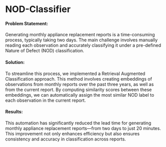 # NOD-Classifier

#### Problem Statement:
Generating monthly appliance replacement reports is a time-consuming process, typically taking two days. The main challenge involves manually reading each observation and accurately classifying it under a pre-defined Nature of Defect (NOD) classification.

#### Solution:
To streamline this process, we implemented a Retrieval Augmented Classification approach. This method involves creating embeddings of observations from monthly reports over the past three years, as well as from the current report. By computing similarity scores between these embeddings, we can automatically assign the most similar NOD label to each observation in the current report.

#### Results:
This automation has significantly reduced the lead time for generating monthly appliance replacement reports—from two days to just 20 minutes. This improvement not only enhances efficiency but also ensures consistency and accuracy in classification across reports.


